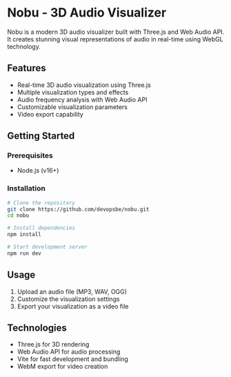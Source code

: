 # Nobu - 3D Audio Visualizer

Nobu is a modern 3D audio visualizer built with Three.js and Web Audio API. It creates stunning visual representations of audio in real-time using WebGL technology.

## Features

- Real-time 3D audio visualization using Three.js
- Multiple visualization types and effects
- Audio frequency analysis with Web Audio API
- Customizable visualization parameters
- Video export capability

## Getting Started

### Prerequisites

- Node.js (v16+)

### Installation

```bash
# Clone the repository
git clone https://github.com/devopsbe/nobu.git
cd nobu

# Install dependencies
npm install

# Start development server
npm run dev
```

## Usage

1. Upload an audio file (MP3, WAV, OGG)
2. Customize the visualization settings
3. Export your visualization as a video file

## Technologies

- Three.js for 3D rendering
- Web Audio API for audio processing
- Vite for fast development and bundling
- WebM export for video creation